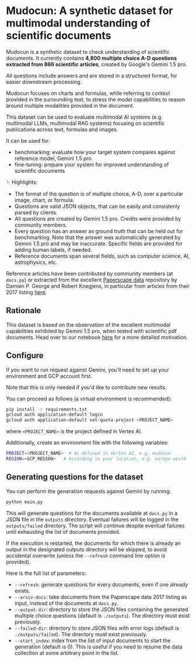 # Mudocun: A synthetic dataset for multimodal understanding of scientific documents

Mudocun is a synthetic dataset to check understanding of scientific documents. It currently contains  **4,800 multiple choice A-D questions extracted from 866 scientific articles**, created by Google's Gemini 1.5 pro.

All questions include answers and are stored in a structured format, for easier downstream processing.

Mudocun focuses on charts and formulas, while referring to context provided in the surrounding text, to stress the model capabilities to reason around multiple modalities provided in the document.

This dataset can be used to evaluate multimodal AI systems (e.g. multimodal LLMs, multimodal RAG systems) focusing on scientific publications across text, formulas and images.

It can be used for:
* benchmarking: evaluate how your target system compares against reference model, Gemini 1.5 pro
* fine-tuning: prepare your system for improved understanding of scientific documents


✨ Highlights:
* The format of the question is of multiple choice, A-D, over a particular image, chart, or formula.
* Questions are valid JSON objects, that can be easily and consistenly parsed by clients.
* All questions are created by Gemini 1.5 pro. Credits were provided by community members.
* Every question has an answer as ground truth that can be held out for benchmarking. Note that the answer was automatically generated by Gemini 1.5 pro and may be inaccurate. Specific fields are provided for adding human labels, if needed.
* Reference documents span several fields, such as computer science, AI, astrophysics, etc.

Reference articles have been contributed by community members (at `docs.py`) or extracted from the excellent [Paperscape data](https://github.com/paperscape/paperscape-data) repository by Damien P. George and Robert Knegjens, in particular from articles from their 2017 listing [here](https://github.com/paperscape/paperscape-data/blob/master/pscp-2017.csv).

## Rationale

This dataset is based on the observation of the excellent multimodal capabilities exhibited by Gemini 1.5 pro, when tested with scientific pdf documents. Head over to our notebook [here](./notebooks/feasibility_study.ipynb) for a more detailed motivation.

## Configure

If you want to run request against Gemini, you'll need to set up your environment and GCP account first.

Note that this is only needed if you'd like to contribute new results.

You can proceed as follows (a virtual environment is recommended):
```bash
pip install -r requirements.txt
gcloud auth application-default login
gcloud auth application-default set-quota-project <PROJECT_NAME>
```
where `<PROJECT_NAME>` is the project defined in Vertex AI.

Additionally, create an environment file with the following variables:
```bash
PROJECT=<PROJECT_NAME>  # As defined in Vertex AI, e.g. mudocun
REGION=<GCP_REGION>   # According to your location, e.g. europe-west9
```

## Generating questions for the dataset

You can perform the generation requests against Gemini by running:
```bash
python main.py
```

This will generate questions for the documents available at `docs.py` in a JSON file in the `outputs` directory. Eventual failures will be logged in the `outputs/failed` directory. The script will continue despite eventual failures until exhausting the list of documents provided.

If the execution is restarted, the documents for which there is already an output in the designated outputs directory will be skipped, to avoid accidental overwrite (unless the `--refresh` command line option is provided).

Here is the full list of parameters:
* `--refresh`: generate questions for every documents, even if one already exists.
* `--arxiv-docs`: take documents from the Paperscape data 2017 listing as input, instead of the documents at `docs.py`.
* `--output-dir`: directory to store the JSON files containing the generated multiple choice questions (default is `./outputs`). The directory must exist previously.
* `--failed-dir`: directory to store JSON files with error logs (default is `./outputs/failed`). The directory must exist previously.
* `--start_index`: index from the list of input documents to start the generation (default is 0). This is useful if you need to resume the data collection at some arbitrary point in the list.
